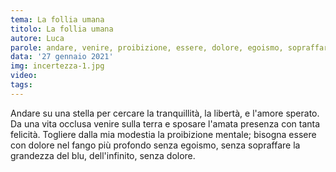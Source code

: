 ```yaml
---
tema: La follia umana
titolo: La follia umana
autore: Luca
parole: andare, venire, proibizione, essere, dolore, egoismo, sopraffare, grandezza
data: '27 gennaio 2021'
img: incertezza-1.jpg
video: 
tags: 
---
```

Andare su una stella per cercare la tranquillità, la libertà, e l'amore sperato.  Da una vita occlusa venire sulla terra e sposare l'amata presenza con tanta felicità.  Togliere dalla mia modestia la proibizione mentale; bisogna essere con dolore nel 
fango più profondo senza egoismo, senza sopraffare la grandezza del blu, dell'infinito, senza dolore.
